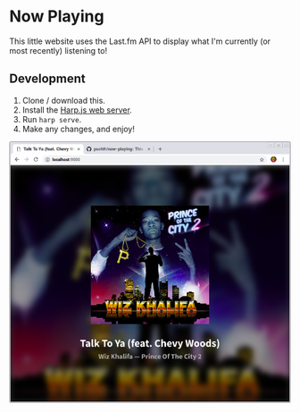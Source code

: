 # Now Playing
This little website uses the Last.fm API to display what I'm currently (or most recently) listening to!

## Development
1. Clone / download this.
2. Install the [Harp.js web server](http://harpjs.com/).
3. Run `harp serve`.
4. Make any changes, and enjoy!

![Screenshot](screenshot.png)
